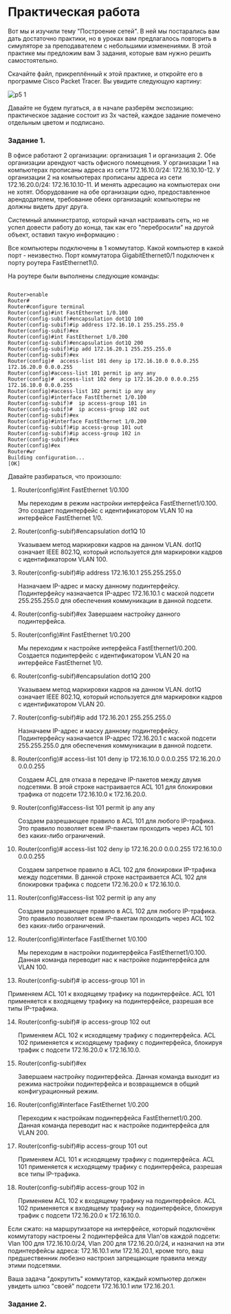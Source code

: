 # Практическая работа

Вот мы и изучили тему "Построение сетей". В ней мы постарались вам дать достаточно практики, но в уроках вам предлагалось повторить в симуляторе за преподавателем с небольшими изменениями. В этой практике мы предложим вам 3 задания, которые вам нужно решить самостоятельно.

Скачайте файл, прикреплённый к этой практике, и откройте его в программе Cisco Packet Tracer. Вы увидите следующую картину:


![p5 1](https://github.com/lexche/Testyp/assets/95694325/2ecf9f1a-2c36-40eb-8e7e-b3826ab3f371)


Давайте не будем пугаться, а в начале разберём экспозицию: практическое задание состоит из 3х частей, каждое задание помечено отдельным цветом и подписано. 


### Задание 1.

В офисе работают 2 организации: организация 1 и организация 2. Обе организации арендуют часть офисного помещения. У организации 1 на компьютерах прописаны адреса из сети 172.16.10.0/24: 172.16.10.10-12. У организации 2 на компьютерах прописаны адреса из сети 172.16.20.0/24: 172.16.10.10-11. И менять адресацию на компьютерах они не хотят. Оборудование на обе организации одно, предоставленное арендодателем, требование обеих организаций: компьютеры не должны видеть друг друга.

Системный алминистратор, который начал настраивать сеть, но не успел довести работу до конца, так как его "перебросили" на другой объект, оставил такую информацию :

Все компьютеры подключены в 1 коммутатор. Какой компьютер в какой порт - неизвестно. Порт коммутатора GigabitEthernet0/1 подключен к порту роутера FastEthernet1\0. 

На роутере были выполнены следующие команды:

```

Router>enable
Router#
Router#configure terminal
Router(config)#int FastEthernet 1/0.100
Router(config-subif)#encapsulation dot1Q 100
Router(config-subif)#ip address 172.16.10.1 255.255.255.0
Router(config-subif)#ex
Router(config)#int FastEthernet 1/0.200
Router(config-subif)#encapsulation dot1Q 200
Router(config-subif)#ip add 172.16.20.1 255.255.255.0
Router(config-subif)#ex
Router(config)#  access-list 101 deny ip 172.16.10.0 0.0.0.255 172.16.20.0 0.0.0.255
Router(config)#access-list 101 permit ip any any
Router(config)#  access-list 102 deny ip 172.16.20.0 0.0.0.255 172.16.10.0 0.0.0.255
Router(config)#access-list 102 permit ip any any
Router(config)#interface FastEthernet 1/0.100
Router(config-subif)#  ip access-group 101 in
Router(config-subif)#  ip access-group 102 out
Router(config-subif)#ex
Router(config)#interface FastEthernet 1/0.200
Router(config-subif)#ip access-group 101 out
Router(config-subif)#ip access-group 102 in
Router(config-subif)#ex
Router(config)#ex
Router#wr
Building configuration...
[OK]

```

Давайте разбираться, что произошло:

1. Router(config)#int FastEthernet 1/0.100

    Мы переходим в режим настройки интерфейса FastEthernet1/0.100.  Это создает подинтерфейс с идентификатором VLAN 10 на интерфейсе FastEthernet 1/0.

2. Router(config-subif)#encapsulation dot1Q 10

    Указываем метод маркировки кадров на данном VLAN. dot1Q означает IEEE 802.1Q, который используется для маркировки кадров с идентификатором VLAN 100.

3. Router(config-subif)#ip address 172.16.10.1 255.255.255.0

    Назначаем IP-адрес и маску данному подинтерфейсу. Подинтерфейсу назначается IP-адрес 172.16.10.1 с маской подсети 255.255.255.0 для обеспечения коммуникации в данной подсети.

4. Router(config-subif)#ex
   Завершаем настройку данного подинтерфейса.
  

5. Router(config)#int FastEthernet 1/0.200

   Мы переходим к настройке интерфейса FastEthernet1/0.200. Создается подинтерфейс с идентификатором VLAN 20 на интерфейсе FastEthernet 1/0.

6. Router(config-subif)#encapsulation dot1Q 200

   Указываем метод маркировки кадров на данном VLAN. dot1Q означает IEEE 802.1Q, который используется для маркировки кадров с идентификатором VLAN 20.

7. Router(config-subif)#ip add 172.16.20.1 255.255.255.0
   
   Назначаем IP-адрес и маску данному подинтерфейсу. Подинтерфейсу назначается IP-адрес 172.16.20.1 с маской подсети 255.255.255.0 для обеспечения коммуникации в данной подсети.

8. Router(config)#  access-list 101 deny ip 172.16.10.0 0.0.0.255 172.16.20.0 0.0.0.255

   Создаем ACL для отказа в передаче IP-пакетов между двумя подсетями. В этой строке настраивается ACL 101 для блокировки трафика от подсети 172.16.10.0 к 172.16.20.0.

9. Router(config)#access-list 101 permit ip any any

   Создаем разрешающее правило в ACL 101 для любого IP-трафика. Это правило позволяет всем IP-пакетам проходить через ACL 101 без каких-либо ограничений.

10. Router(config)#  access-list 102 deny ip 172.16.20.0 0.0.0.255 172.16.10.0 0.0.0.255

    Создаем запретное правило в ACL 102 для блокировки IP-трафика между подсетями. В данной строке настраивается ACL 102 для блокировки трафика с подсети 172.16.20.0 к 172.16.10.0.

11. Router(config)#access-list 102 permit ip any any

    Создаем разрешающее правило в ACL 102 для любого IP-трафика. Это правило позволяет всем IP-пакетам проходить через ACL 102 без каких-либо ограничений.

12. Router(config)#interface FastEthernet 1/0.100

    Мы переходим в настройки подинтерфейса FastEthernet1/0.100. Данная команда переводит нас к настройке подинтерфейса для VLAN 100.

13. Router(config-subif)#  ip access-group 101 in
    
   Применяем ACL 101 к входящему трафику на подинтерфейсе. ACL 101 применяется к входящему трафику на подинтерфейсе, разрешая все типы IP-трафика.

14. Router(config-subif)#  ip access-group 102 out

    Применяем ACL 102 к исходящему трафику с подинтерфейса. ACL 102 применяется к исходящему трафику с подинтерфейса, блокируя трафик с подсети 172.16.20.0 к 172.16.10.0.

15. Router(config-subif)#ex

    Завершаем настройку подинтерфейса. Данная команда выходит из режима настройки подинтерфейса и возвращаемся в общий конфигурационный режим.

16. Router(config)#interface FastEthernet 1/0.200

    Переходим к настройкам подинтерфейса FastEthernet1/0.200. Данная команда переводит нас к настройке подинтерфейса для VLAN 200.

17. Router(config-subif)#ip access-group 101 out

    Применяем ACL 101 к исходящему трафику с подинтерфейса.  ACL 101 применяется к исходящему трафику с подинтерфейса, разрешая все типы IP-трафика.

18. Router(config-subif)#ip access-group 102 in

    Применяем ACL 102 к входящему трафику на подинтерфейсе. ACL 102 применяется к входящему трафику на подинтерфейсе, блокируя трафик с подсети 172.16.20.0 к 172.16.10.0.


Если сжато: на маршрутизаторе на интерфейсе, который подключёнк коммутатору настроены 2 подинтерфейса для Vlan'ов каждой подсети: Vlan 100 для 172.16.10.0/24, Vlan 200 для 172.16.20.0/24, и назначил на эти подинтерфейсы адреса: 172.16.10.1 или 172.16.20.1, кроме того, ваш предшественник любезно настроил запрещающие правила между этими подсетями.

Ваша задача "докрутить" коммутатор, каждый компьютер должен увидеть шлюз "своей" подсети 172.16.10.1 или 172.16.20.1.


### Задание 2.

